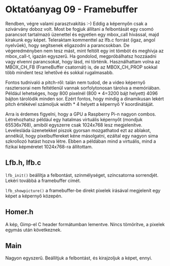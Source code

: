 Oktatóanyag 09 - Framebuffer
============================

Rendben, végre valami parasztvakítás :-) Eddig a képernyőn csak a szivárvány doboz volt. Most be fogjuk állítani a felbontását
egy csomó parancsot tartalmazó üzenettel és egyetlen egy mbox_call hívással, majd kirakunk egy képet. Teleraktam
kommenttel az lfb.c forrást (igaz, angol nyelvűek), hogy segítsenek eligazodni a parancsokban. De végeredményben
nem tesz mást, mint feltölt egy int tömböt és meghívja az mbox_call-t, igazán egyszerű. Ha gondolod, megpróbálhatsz
hozzáadni vagy elvenni parancsokat, hogy lásd, mi történik. Használhattam volna az MBOX_CH_FB (FrameBuffer csatornát)
is, de az MBOX_CH_PROP sokkal több mindent tesz lehetővé és sokkal rugalmasabb.

Fontos tudnivaló a pitch-ről: talán nem tudod, de a video képernyő rasztersorai nem feltétlenül vannak sorfolytonosan
tárolva a memóriában. Például lehetséges, hogy 800 pixelnél (800 * 4=3200 bájt helyett) 4096 bájton tárolódik minden
sor. Ezért fontos, hogy mindig a dinamikusan lekért pitch értékével számoljuk width * 4 helyett a képernyő Y
koordinátáját.

Arra is érdemes figyelni, hogy a GPU a Raspberry Pi-n nagyon combos. Létrehozhatsz például egy hatalmas virtuális
képernyőt (mondjuk 65536x768), amiből egyszerre csak 1024x768 lesz megjelenítve. Levelesláda üzenetekkel piszok
gyorsan mozgathatod ezt az ablakot, annélkül, hogy pixelbuffereket kéne másolgatni, ezáltal egy nagyon sima
szkrollozó hatást hozva létre. Ebben a példában mind a virtuális, mind a fizikai képméretet 1024x768-ra állítottam.

Lfb.h, lfb.c
------------

`lfb_init()` beállítja a felbontást, színmélységet, színcsatorna sorrendjét. Lekéri továbbá a framebuffer címét.

`lfb_showpicture()` a framebuffer-be direkt pixelek írásával megjelenít egy képet a képernyő közepén.

Homer.h
-------

A kép, Gimp-el C header formátumban lementve. Nincs tömörítve, a pixelek egymás után következnek.

Main
----

Nagyon egyszerű. Beállítjuk a felbontást, és kirajzoljuk a képet, ennyi.
